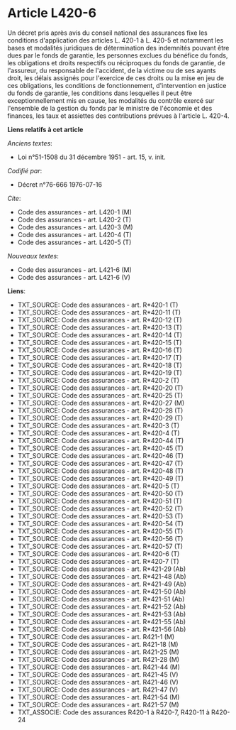 # Article L420-6

Un décret pris après avis du conseil national des assurances fixe les conditions d'application des articles L. 420-1 à L.
420-5 et notamment les bases et modalités juridiques de détermination des indemnités pouvant être dues par le fonds de
garantie, les personnes exclues du bénéfice du fonds, les obligations et droits respectifs ou réciproques du fonds de
garantie, de l'assureur, du responsable de l'accident, de la victime ou de ses ayants droit, les délais assignés pour
l'exercice de ces droits ou la mise en jeu de ces obligations, les conditions de fonctionnement, d'intervention en justice du
fonds de garantie, les conditions dans lesquelles il peut être exceptionnellement mis en cause, les modalités du contrôle
exercé sur l'ensemble de la gestion du fonds par le ministre de l'économie et des finances, les taux et assiettes des
contributions prévues à l'article L. 420-4.

**Liens relatifs à cet article**

_Anciens textes_:

  - Loi n°51-1508 du 31 décembre 1951 - art. 15, v. init.

_Codifié par_:

  - Décret n°76-666 1976-07-16

_Cite_:

  - Code des assurances - art. L420-1 (M)
  - Code des assurances - art. L420-2 (T)
  - Code des assurances - art. L420-3 (M)
  - Code des assurances - art. L420-4 (T)
  - Code des assurances - art. L420-5 (T)

_Nouveaux textes_:

  - Code des assurances - art. L421-6 (M)
  - Code des assurances - art. L421-6 (V)

**Liens**:

  - TXT_SOURCE: Code des assurances - art. R*420-1 (T)
  - TXT_SOURCE: Code des assurances - art. R*420-11 (T)
  - TXT_SOURCE: Code des assurances - art. R*420-12 (T)
  - TXT_SOURCE: Code des assurances - art. R*420-13 (T)
  - TXT_SOURCE: Code des assurances - art. R*420-14 (T)
  - TXT_SOURCE: Code des assurances - art. R*420-15 (T)
  - TXT_SOURCE: Code des assurances - art. R*420-16 (T)
  - TXT_SOURCE: Code des assurances - art. R*420-17 (T)
  - TXT_SOURCE: Code des assurances - art. R*420-18 (T)
  - TXT_SOURCE: Code des assurances - art. R*420-19 (T)
  - TXT_SOURCE: Code des assurances - art. R*420-2 (T)
  - TXT_SOURCE: Code des assurances - art. R*420-20 (T)
  - TXT_SOURCE: Code des assurances - art. R*420-25 (T)
  - TXT_SOURCE: Code des assurances - art. R*420-27 (M)
  - TXT_SOURCE: Code des assurances - art. R*420-28 (T)
  - TXT_SOURCE: Code des assurances - art. R*420-29 (T)
  - TXT_SOURCE: Code des assurances - art. R*420-3 (T)
  - TXT_SOURCE: Code des assurances - art. R*420-4 (T)
  - TXT_SOURCE: Code des assurances - art. R*420-44 (T)
  - TXT_SOURCE: Code des assurances - art. R*420-45 (T)
  - TXT_SOURCE: Code des assurances - art. R*420-46 (T)
  - TXT_SOURCE: Code des assurances - art. R*420-47 (T)
  - TXT_SOURCE: Code des assurances - art. R*420-48 (T)
  - TXT_SOURCE: Code des assurances - art. R*420-49 (T)
  - TXT_SOURCE: Code des assurances - art. R*420-5 (T)
  - TXT_SOURCE: Code des assurances - art. R*420-50 (T)
  - TXT_SOURCE: Code des assurances - art. R*420-51 (T)
  - TXT_SOURCE: Code des assurances - art. R*420-52 (T)
  - TXT_SOURCE: Code des assurances - art. R*420-53 (T)
  - TXT_SOURCE: Code des assurances - art. R*420-54 (T)
  - TXT_SOURCE: Code des assurances - art. R*420-55 (T)
  - TXT_SOURCE: Code des assurances - art. R*420-56 (T)
  - TXT_SOURCE: Code des assurances - art. R*420-57 (T)
  - TXT_SOURCE: Code des assurances - art. R*420-6 (T)
  - TXT_SOURCE: Code des assurances - art. R*420-7 (T)
  - TXT_SOURCE: Code des assurances - art. R*421-29 (Ab)
  - TXT_SOURCE: Code des assurances - art. R*421-48 (Ab)
  - TXT_SOURCE: Code des assurances - art. R*421-49 (Ab)
  - TXT_SOURCE: Code des assurances - art. R*421-50 (Ab)
  - TXT_SOURCE: Code des assurances - art. R*421-51 (Ab)
  - TXT_SOURCE: Code des assurances - art. R*421-52 (Ab)
  - TXT_SOURCE: Code des assurances - art. R*421-53 (Ab)
  - TXT_SOURCE: Code des assurances - art. R*421-55 (Ab)
  - TXT_SOURCE: Code des assurances - art. R*421-56 (Ab)
  - TXT_SOURCE: Code des assurances - art. R421-1 (M)
  - TXT_SOURCE: Code des assurances - art. R421-18 (M)
  - TXT_SOURCE: Code des assurances - art. R421-25 (M)
  - TXT_SOURCE: Code des assurances - art. R421-28 (M)
  - TXT_SOURCE: Code des assurances - art. R421-44 (M)
  - TXT_SOURCE: Code des assurances - art. R421-45 (V)
  - TXT_SOURCE: Code des assurances - art. R421-46 (V)
  - TXT_SOURCE: Code des assurances - art. R421-47 (V)
  - TXT_SOURCE: Code des assurances - art. R421-54 (M)
  - TXT_SOURCE: Code des assurances - art. R421-57 (M)
  - TXT_ASSOCIE: Code des assurances R420-1 à R420-7, R420-11 à R420-24
